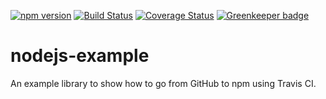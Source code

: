 [![npm version](https://badge.fury.io/js/nodejs-lib-example.svg)](https://badge.fury.io/js/nodejs-lib-example)
[![Build Status](https://travis-ci.org/neverendingqs-sandbox/nodejs-lib-example.svg?branch=master)](https://travis-ci.org/neverendingqs-sandbox/nodejs-lib-example)
[![Coverage Status](https://coveralls.io/repos/github/neverendingqs-sandbox/nodejs-lib-example/badge.svg)](https://coveralls.io/github/neverendingqs-sandbox/nodejs-lib-example)
[![Greenkeeper badge](https://badges.greenkeeper.io/neverendingqs-sandbox/nodejs-lib-example.svg)](https://greenkeeper.io/)

# nodejs-example

An example library to show how to go from GitHub to npm using Travis CI.
